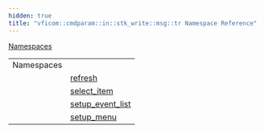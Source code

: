 ```yaml
---
hidden: true
title: "vficom::cmdparam::in::stk_write::msg::tr Namespace Reference"
---
```


[Namespaces](#namespaces)

|  |  |
|----|----|
| Namespaces |  |
|   | <a href="namespacevficom_1_1cmdparam_1_1in_1_1stk__write_1_1msg_1_1tr_1_1refresh.md">refresh</a> |
|   | <a href="namespacevficom_1_1cmdparam_1_1in_1_1stk__write_1_1msg_1_1tr_1_1select__item.md">select_item</a> |
|   | <a href="namespacevficom_1_1cmdparam_1_1in_1_1stk__write_1_1msg_1_1tr_1_1setup__event__list.md">setup_event_list</a> |
|   | <a href="namespacevficom_1_1cmdparam_1_1in_1_1stk__write_1_1msg_1_1tr_1_1setup__menu.md">setup_menu</a> |

